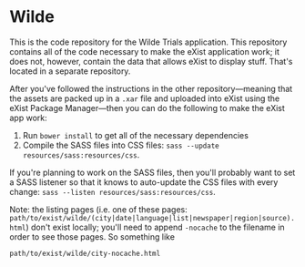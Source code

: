 # Wilde

This is the code repository for the Wilde Trials application. This repository contains all of the code necessary to make the eXist application work; it does not, however, contain the data that allows eXist to display stuff. That's located in a separate repository.

After you've followed the instructions in the other repository—meaning that the assets are packed up in a `.xar` file and uploaded into eXist using the eXist Package Manager—then you can do the following to make the eXist app work:

1. Run `bower install` to get all of the necessary dependencies
1. Compile the SASS files into CSS files: `sass --update resources/sass:resources/css`.

If you're planning to work on the SASS files, then you'll probably want to set a SASS listener so that it knows to auto-update the CSS files with every change: `sass --listen resources/sass:resources/css`.

Note: the listing pages (i.e. one of these pages: `path/to/exist/wilde/(city|date|language|list|newspaper|region|source).html`) don't exist locally; you'll need to append `-nocache` to the filename in order to see those pages. So something like

`path/to/exist/wilde/city-nocache.html`

